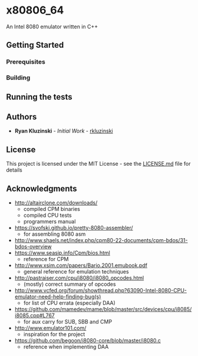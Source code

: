 # x80806_64

An Intel 8080 emulator written in C++

## Getting Started

### Prerequisites

### Building

## Running the tests

## Authors

* **Ryan Kluzinski** - *Initial Work* - [rkluzinski](https://github.com/rkluzinski)

## License

This project is licensed under the MIT License - see the [LICENSE.md](LICENSE.md) file for details

## Acknowledgments

* http://altairclone.com/downloads/
    * compiled CPM binaries
    * compiled CPU tests
    * programmers manual
* https://svofski.github.io/pretty-8080-assembler/
    * for assembling 8080 asm
* http://www.shaels.net/index.php/cpm80-22-documents/cpm-bdos/31-bdos-overview
* https://www.seasip.info/Cpm/bios.html
    * reference for CPM
* http://www.xsim.com/papers/Bario.2001.emubook.pdf
    * general reference for emulation techniques
* http://pastraiser.com/cpu/i8080/i8080_opcodes.html
    * (mostly) correct summary of opcodes
* http://www.vcfed.org/forum/showthread.php?63090-Intel-8080-CPU-emulator-need-help-finding-bug(s)
    * for list of CPU errata (especially DAA)
* https://github.com/mamedev/mame/blob/master/src/devices/cpu/i8085/i8085.cpp#L767
    * for aux carry for SUB, SBB and CMP
* http://www.emulator101.com/
    * inspiration for the project
* https://github.com/begoon/i8080-core/blob/master/i8080.c
    * reference when implementing DAA